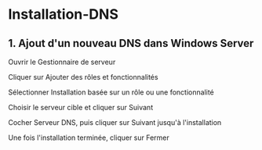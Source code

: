 # Installation-DNS

## 1. Ajout d'un nouveau DNS dans Windows Server
Ouvrir le Gestionnaire de serveur

Cliquer sur Ajouter des rôles et fonctionnalités

Sélectionner Installation basée sur un rôle ou une fonctionnalité

Choisir le serveur cible et cliquer sur Suivant

Cocher Serveur DNS, puis cliquer sur Suivant jusqu'à l'installation

Une fois l'installation terminée, cliquer sur Fermer
